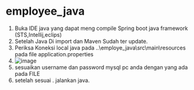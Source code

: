 # employee_java

1. Buka IDE java yang dapat meng compile Spring boot java framework (STS,Intellij,eclips)
2. Setelah Java Di import dan Maven Sudah ter update.
3. Periksa Koneksi local java pada ..\employe_java\src\main\resources pada file application.properties
4. ![image](https://user-images.githubusercontent.com/42363845/175821384-f1abd92c-d1c9-4079-b0ab-daa9625a2e6b.png)
5. sesuaikan username dan password mysql pc anda dengan yang ada pada FILE
6. setelah sesuai . jalankan java. 

